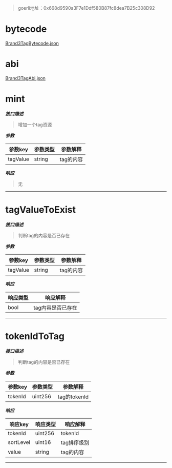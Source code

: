> goerli地址：0x668d9590a3F7e1Ddf580B87fc8dea7B25c308D92

# bytecode
[Brand3TagBytecode.json](Brand3TagBytecode.json)

# abi
[Brand3TagAbi.json](Brand3TagAbi.json)

# mint

***接口描述***
> 增加一个tag资源

***参数***

| 参数key     | 参数类型   | 参数解释     |
|-----------|--------|----------|
| tagValue  | string | tag的内容   |

***响应***
> 无
---

# tagValueToExist

***接口描述***
> 判断tag的内容是否已存在

***参数***

| 参数key    | 参数类型   | 参数解释   |
|----------|--------|--------|
| tagValue | string | tag的内容 |

***响应***

| 响应类型 | 响应解释       |
|------|------------|
| bool | tag内容是否已存在 |

---

# tokenIdToTag

***接口描述***
> 判断tag的内容是否已存在

***参数***

| 参数key   | 参数类型    | 参数解释        |
|---------|---------|-------------|
| tokenId | uint256 | tag的tokenId |

***响应***

| 响应key     | 响应类型    | 响应解释    |
|-----------|---------|---------|
| tokenId   | uint256 | tokenId |
| sortLevel | uint16  | tag排序级别 |
| value     | string  | tag的内容  |

---